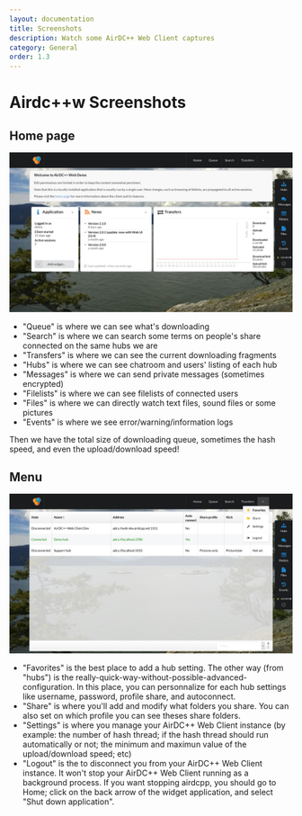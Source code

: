 ```yaml
---
layout: documentation
title: Screenshots
description: Watch some AirDC++ Web Client captures
category: General
order: 1.3
---
```


# Airdc++w Screenshots

## Home page

![Home-page](../../assets/AirDCPlusPlus_home.png "Home Pages of the AirDC++ Web Client")

 - "Queue" is where we can see what's downloading
 - "Search" is where we can search some terms on people's share connected on the same hubs we are
 - "Transfers" is where we can see the current downloading fragments
 - "Hubs" is where we can see chatroom and users' listing of each hub
 - "Messages" is where we can send private messages (sometimes encrypted)
 - "Filelists" is where we can see filelists of connected users
 - "Files" is where we can directly watch text files, sound files or some pictures
 - "Events" is where we see error/warning/information logs
 
 Then we have the total size of downloading queue, sometimes the hash speed, and even the upload/download speed!
 
 ## Menu
 
![menu](../../assets/AirDCPlusPlus_menu.png "Menu of AirDC++ Web Client")

 - "Favorites" is the best place to add a hub setting. The other way (from "hubs") is the really-quick-way-without-possible-advanced-configuration. In this place, you can personnalize for each hub settings like username, password, profile share, and autoconnect.
 - "Share" is where you'll add and modify what folders you share. You can also set on which profile you can see theses share folders.
 - "Settings" is where you manage your AirDC++ Web Client instance (by example: the number of hash thread; if the hash thread should run automatically or not; the minimum and maximun value of the upload/download speed; etc)
 - "Logout" is the to disconnect you from your AirDC++ Web Client instance. It won't stop your AirDC++ Web Client running as a background process. If you want stopping airdcpp, you should go to Home; click on the back arrow of the widget application, and select "Shut down application".
